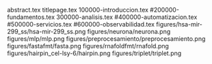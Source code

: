 abstract.tex
titlepage.tex
100000-introduccion.tex
#200000-fundamentos.tex
300000-analisis.tex
#400000-automatizacion.tex
#500000-servicios.tex
#600000-observabilidad.tex
figures/hsa-mir-299_ss/hsa-mir-299_ss.png
figures/neurona/neurona.png
figures/mlp/mlp.png
figures/preprocesamiento/preprocesamiento.png
figures/fastafmt/fasta.png
figures/rnafoldfmt/rnafold.png
figures/hairpin_cel-lsy-6/hairpin.png
figures/triplet/triplet.png
